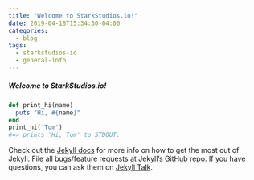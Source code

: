 ```yaml
---
title: "Welcome to StarkStudios.io!"
date: 2019-04-18T15:34:30-04:00
categories:
  - blog
tags:
  - starkstudios-io
  - general-info
---
```


##### Welcome to StarkStudios.io!

```ruby
def print_hi(name)
  puts "Hi, #{name}"
end
print_hi('Tom')
#=> prints 'Hi, Tom' to STDOUT.
```

Check out the [Jekyll docs][jekyll-docs] for more info on how to get the most out of Jekyll. File all bugs/feature requests at [Jekyll’s GitHub repo][jekyll-gh]. If you have questions, you can ask them on [Jekyll Talk][jekyll-talk].

[jekyll-docs]: https://jekyllrb.com/docs/home
[jekyll-gh]:   https://github.com/jekyll/jekyll
[jekyll-talk]: https://talk.jekyllrb.com/

